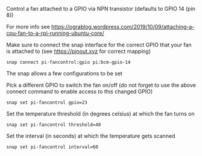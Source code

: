 Control a fan attached to a GPIO via NPN transistor
(defaults to GPIO 14 (pin 8))

For more info see
https://ograblog.wordpress.com/2019/10/09/attaching-a-cpu-fan-to-a-rpi-running-ubuntu-core/

Make sure to connect the snap interface for the correct GPIO
that your fan is attached to (see https://pinout.xyz for correct mapping)

    snap connect pi-fancontrol:gpio pi:bcm-gpio-14

The snap allows a few configurations to be set

Pick a different GPIO to switch the fan on/off (do not forget to use the
above connect command to enable access to this changed GPIO)

    snap set pi-fancontrol gpio=23

Set the temperature threshold (in degrees celsius) at which the
fan turns on

    snap set pi-fancontrol threshold=40

Set the interval (in seconds) at which the temperature gets scanned

    snap set pi-fancontrol interval=60


